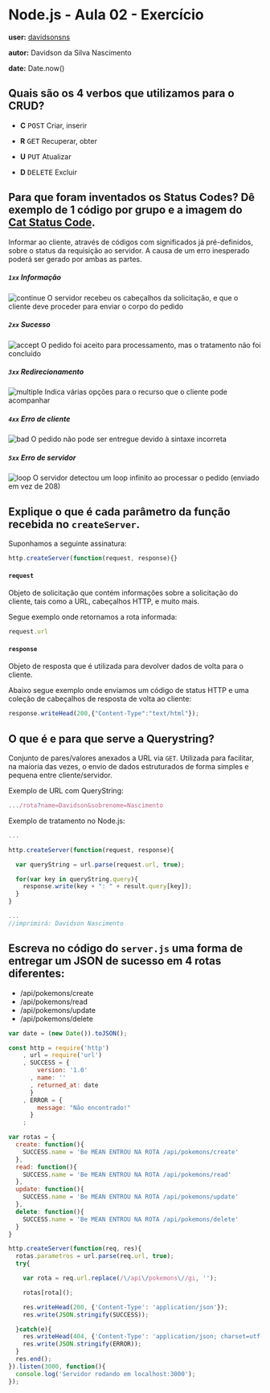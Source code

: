 # Node.js - Aula 02 - Exercício
**user:** [davidsonsns](https://github.com/davidsonsns)

**autor:** Davidson da Silva Nascimento

**date:** Date.now()

## Quais são os 4 verbos que utilizamos para o CRUD?
- **C** <kbd>POST</kbd> Criar, inserir

- **R** <kbd>GET</kbd> Recuperar, obter

- **U** <kbd>PUT</kbd> Atualizar

- **D** <kbd>DELETE</kbd> Excluir

## Para que foram inventados os Status Codes? Dê exemplo de 1 código por grupo e a imagem do [Cat Status Code](https://http.cat/).
Informar ao cliente, através de códigos com significados já pré-definidos, sobre o status da requisição ao servidor. A causa de um erro inesperado poderá ser gerado por ambas as partes.

##### `1xx` Informação
![continue](https://http.cat/100)
O servidor recebeu os cabeçalhos da solicitação, e que o cliente deve proceder para enviar o corpo do pedido

##### `2xx` Sucesso
![accept](https://http.cat/202)
O pedido foi aceito para processamento, mas o tratamento não foi concluído

##### `3xx` Redirecionamento
![multiple](https://http.cat/300)
Indica várias opções para o recurso que o cliente pode acompanhar

##### `4xx` Erro de cliente
![bad](https://http.cat/400)
O pedido não pode ser entregue devido à sintaxe incorreta

##### `5xx` Erro de servidor
![loop](https://http.cat/508)
O servidor detectou um loop infinito ao processar o pedido (enviado em vez de 208)

## Explique o que é cada parâmetro da função recebida no `createServer`.
Suponhamos a seguinte assinatura:
```js
http.createServer(function(request, response){}
```
#### `request`
Objeto de solicitação que contém informações sobre a solicitação do cliente, tais como a URL, cabeçalhos HTTP, e muito mais.

Segue exemplo onde retornamos a rota informada:
```js
request.url
```

#### `response`
Objeto de resposta que é utilizada para devolver dados de volta para o cliente.

Abaixo segue exemplo onde enviamos um código de status HTTP e uma coleção de cabeçalhos de resposta de volta ao cliente:
```js
response.writeHead(200,{"Content-Type":"text/html"});
```

## O que é e para que serve a Querystring?
Conjunto de pares/valores anexados a URL via `GET`. Utilizada para facilitar, na maioria das vezes, o envio de dados estruturados de forma simples e pequena entre cliente/servidor.

Exemplo de URL com QueryString:
```js
.../rota?name=Davidson&sobrenome=Nascimento
```

Exemplo de tratamento no Node.js:
```js
...

http.createServer(function(request, response){

  var queryString = url.parse(request.url, true);

  for(var key in queryString.query){
    response.write(key + ": " + result.query[key]);
  }
}

...
//imprimirá: Davidson Nascimento
```

## Escreva no código do `server.js` uma forma de entregar um JSON de sucesso em 4 rotas diferentes:
- /api/pokemons/create
- /api/pokemons/read
- /api/pokemons/update
- /api/pokemons/delete


```js
var date = (new Date()).toJSON();

const http = require('http')
    , url = require('url')
    , SUCCESS = {
        version: '1.0'
      , name: ''
      , returned_at: date
      }
    , ERROR = {
        message: "Não encontrado!"
      }
    ;

var rotas = {
  create: function(){
    SUCCESS.name = 'Be MEAN ENTROU NA ROTA /api/pokemons/create'
  },
  read: function(){
    SUCCESS.name = 'Be MEAN ENTROU NA ROTA /api/pokemons/read'
  },
  update: function(){
    SUCCESS.name = 'Be MEAN ENTROU NA ROTA /api/pokemons/update'
  },
  delete: function(){
    SUCCESS.name = 'Be MEAN ENTROU NA ROTA /api/pokemons/delete'
  }
}

http.createServer(function(req, res){
  rotas.parametros = url.parse(req.url, true);
  try{

    var rota = req.url.replace(/\/api\/pokemons\//gi, '');

    rotas[rota]();

    res.writeHead(200, {'Content-Type': 'application/json'});
    res.write(JSON.stringify(SUCCESS));

  }catch(e){
    res.writeHead(404, {'Content-Type': 'application/json; charset=utf-8'});
    res.write(JSON.stringify(ERROR));
  }
  res.end();
}).listen(3000, function(){
  console.log('Servidor rodando em localhost:3000');
});
```
